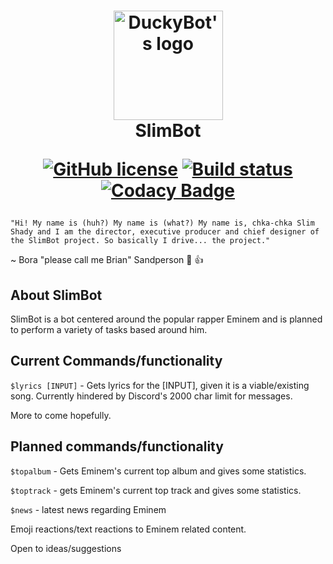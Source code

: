 <h1 align="center">
    <img src="https://djbooth.net/.image/t_share/MTUzNDg2MDIxMjc1Mjk2OTY2/eminem-artjpg.jpg" alt="DuckyBot's logo" width="175"/>
    <br>
    SlimBot
    <br>

[![GitHub license](https://img.shields.io/badge/license-MIT-blue.svg)](https://github.com/leestoge/SlimBot/blob/master/LICENSE)
[![Build status](https://ci.appveyor.com/api/projects/status/p6jmkiy4rsa3rw1f?svg=true)](https://ci.appveyor.com/project/leestoge/slimbot)
[![Codacy Badge](https://api.codacy.com/project/badge/Grade/cbd7696ac466474298637bdeb6d502a5)](https://app.codacy.com/app/leestoge/SlimBot?utm_source=github.com&utm_medium=referral&utm_content=leestoge/SlimBot&utm_campaign=Badge_Grade_Dashboard)
</h1>

`"Hi! My name is (huh?) My name is (what?) My name is, chka-chka Slim Shady and I am the director, executive producer and chief designer of the SlimBot project. So basically I drive... the project."`

~ Bora "please call me Brian" Sandperson :clown_face: :+1:

## About SlimBot

SlimBot is a bot centered around the popular rapper Eminem and is planned to perform a variety of tasks based around him.

## Current Commands/functionality

`$lyrics [INPUT]` - Gets lyrics for the [INPUT], given it is a viable/existing song. Currently hindered by Discord's 2000 char limit for messages.

More to come hopefully.

## Planned commands/functionality

`$topalbum` - Gets Eminem's current top album and gives some statistics.

`$toptrack` - gets Eminem's current top track and gives some statistics.

`$news` - latest news regarding Eminem

Emoji reactions/text reactions to Eminem related content.

Open to ideas/suggestions